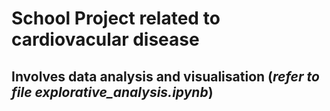 # School Project related to cardiovacular disease
## Involves data analysis and visualisation (*refer to file explorative_analysis.ipynb*)